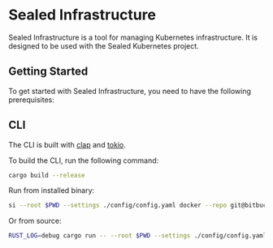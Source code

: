 # Sealed Infrastructure

Sealed Infrastructure is a tool for managing Kubernetes infrastructure. It is designed to be used with the Sealed Kubernetes project.

## Getting Started

To get started with Sealed Infrastructure, you need to have the following prerequisites:

## CLI

The CLI is built with [clap](https://clap.rs/) and [tokio](https://tokio.rs/).

To build the CLI, run the following command:

```bash
cargo build --release
```

Run from installed binary:

```bash
si --root $PWD --settings ./config/config.yaml docker --repo git@bitbucket.org:financialpayments/tupay.git -b origin/eol/upgrade  build
```

Or from source:

```bash
RUST_LOG=debug cargo run -- --root $PWD --settings ./config/config.yaml docker --repo git@bitbucket.org:financialpayments/tupay.git -b origin/eol/upgrade  build
```

